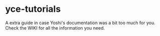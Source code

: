 # yce-tutorials
A extra guide in case Yoshi's documentation was a bit too much for you.
Check the WIKI for all the information you need.
